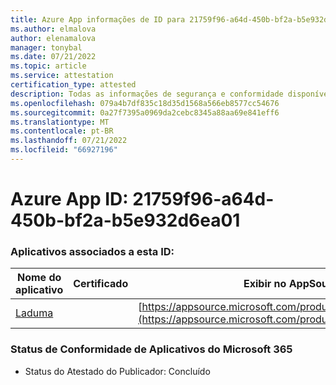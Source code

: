 ```yaml
---
title: Azure App informações de ID para 21759f96-a64d-450b-bf2a-b5e932d6ea01
ms.author: elmalova
author: elenamalova
manager: tonybal
ms.date: 07/21/2022
ms.topic: article
ms.service: attestation
certification_type: attested
description: Todas as informações de segurança e conformidade disponíveis para 21759f96-a64d-450b-bf2a-b5e932d6ea01.
ms.openlocfilehash: 079a4b7df835c18d35d1568a566eb8577cc54676
ms.sourcegitcommit: 0a27f7395a0969da2cebc8345a88aa69e841eff6
ms.translationtype: MT
ms.contentlocale: pt-BR
ms.lasthandoff: 07/21/2022
ms.locfileid: "66927196"
---
```

# <a name="azure-app-id-21759f96-a64d-450b-bf2a-b5e932d6ea01"></a>Azure App ID: 21759f96-a64d-450b-bf2a-b5e932d6ea01


### <a name="apps-associated-with-this-id"></a>Aplicativos associados a esta ID:
| **Nome do aplicativo** | **Certificado** | **Exibir no AppSource** |
|--------------|---------------|-----------------------|
| [Laduma](../forward/WA200003907.md) |  | [https://appsource.microsoft.com/product/office/WA200003907](https://appsource.microsoft.com/product/office/WA200003907) |

### <a name="microsoft-365-app-compliance-status"></a>Status de Conformidade de Aplicativos do Microsoft 365
- Status do Atestado do Publicador: Concluído
